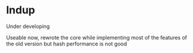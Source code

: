 # lndup

Under developing

Useable now, rewrote the core while implementing most of the features of the old version but hash performance is not good
